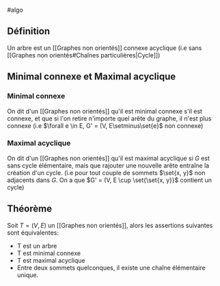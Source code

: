 #algo
## Définition
Un arbre est un [[Graphes non orientés]] connexe acyclique (i.e sans [[Graphes non orientés#Chaînes particulières|Cycle]])

## Minimal connexe et Maximal acyclique
### Minimal connexe

On dit d'un [[Graphes non orientés]] qu'il est minimal connexe s'il est connexe, et que si l'on retire n'importe quel arête du graphe, il n'est plus connexe (i.e $\forall e \in E, G' = (V, E\setminus\set{e}$ non connexe)

### Maximal acyclique
On dit d'un [[Graphes non orientés]] qu'il est maximal acyclique si $G$ est sans cycle élémentaire, mais que rajouter une nouvelle arête entraîne la création d'un cycle.
(i.e pour tout couple de sommets $\set{x, y}$ non adjacents dans $G$. On a que $G' = (V, E \cup \set{\set{x, y}}$ contient un cycle)

## Théorème
Soit $T = (V, E)$ un [[Graphes non orientés]], alors les assertions suivantes sont équivalentes:
- T est un arbre
- T est minimal connexe
- T est maximal acyclique
- Entre deux sommets quelconques, il existe une chaîne élémentaire unique.

